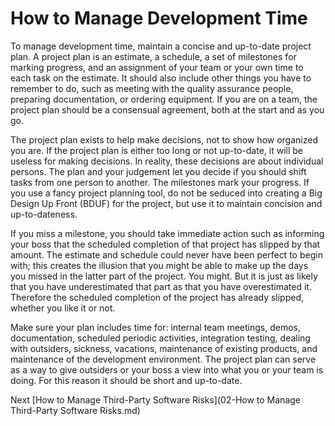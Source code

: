 # How to Manage Development Time
[//]: # (Version:1.0.0)
To manage development time, maintain a concise and up-to-date project plan. A project plan is an estimate, a schedule, a set of milestones for marking progress, and an assignment of your team or your own time to each task on the estimate. It should also include other things you have to remember to do, such as meeting with the quality assurance people, preparing documentation, or ordering equipment. If you are on a team, the project plan should be a consensual agreement, both at the start and as you go.

The project plan exists to help make decisions, not to show how organized you are. If the project plan is either too long or not up-to-date, it will be useless for making decisions. In reality, these decisions are about individual persons. The plan and your judgement let you decide if you should shift tasks from one person to another. The milestones mark your progress. If you use a fancy project planning tool, do not be seduced into creating a Big Design Up Front (BDUF) for the project, but use it to maintain concision and up-to-dateness.

If you miss a milestone, you should take immediate action such as informing your boss that the scheduled completion of that project has slipped by that amount. The estimate and schedule could never have been perfect to begin with; this creates the illusion that you might be able to make up the days you missed in the latter part of the project. You might. But it is just as likely that you have underestimated that part as that you have overestimated it. Therefore the scheduled completion of the project has already slipped, whether you like it or not.

Make sure your plan includes time for: internal team meetings, demos, documentation, scheduled periodic activities, integration testing, dealing with outsiders, sickness, vacations, maintenance of existing products, and maintenance of the development environment. The project plan can serve as a way to give outsiders or your boss a view into what you or your team is doing. For this reason it should be short and up-to-date.

Next [How to Manage Third-Party Software Risks](02-How to Manage Third-Party Software Risks.md)
